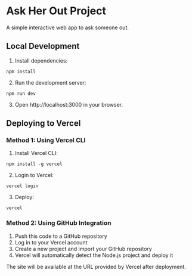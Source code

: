 # Ask Her Out Project

A simple interactive web app to ask someone out.

## Local Development

1. Install dependencies:
```
npm install
```

2. Run the development server:
```
npm run dev
```

3. Open http://localhost:3000 in your browser.

## Deploying to Vercel

### Method 1: Using Vercel CLI

1. Install Vercel CLI:
```
npm install -g vercel
```

2. Login to Vercel:
```
vercel login
```

3. Deploy:
```
vercel
```

### Method 2: Using GitHub Integration

1. Push this code to a GitHub repository
2. Log in to your Vercel account
3. Create a new project and import your GitHub repository
4. Vercel will automatically detect the Node.js project and deploy it

The site will be available at the URL provided by Vercel after deployment. 
